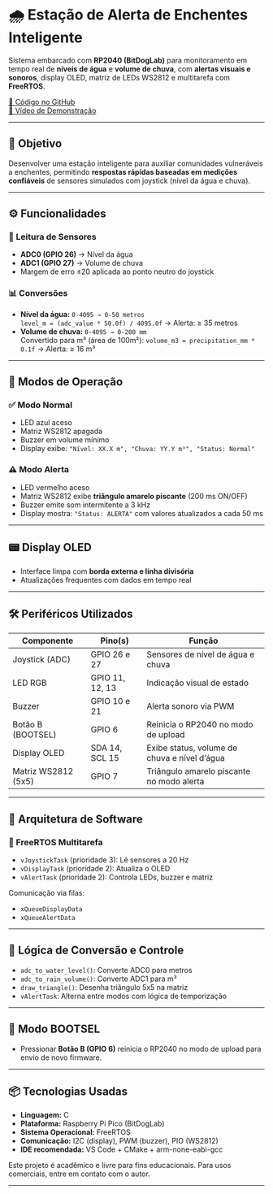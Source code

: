 # 🌧️ Estação de Alerta de Enchentes Inteligente

Sistema embarcado com **RP2040 (BitDogLab)** para monitoramento em tempo real de **níveis de água** e **volume de chuva**, com **alertas visuais e sonoros**, display OLED, matriz de LEDs WS2812 e multitarefa com **FreeRTOS**.

[📂 Código no GitHub](https://github.com/Davileao10/AlertaDeEnchente)  
[🎥 Vídeo de Demonstração](https://drive.google.com/file/d/1c98QLZlij-i4sGeYtffO4L8O9MUIwEIw/view?usp=sharing)

---

## 📌 Objetivo

Desenvolver uma estação inteligente para auxiliar comunidades vulneráveis a enchentes, permitindo **respostas rápidas baseadas em medições confiáveis** de sensores simulados com joystick (nível da água e chuva).

---

## ⚙️ Funcionalidades

### 🔎 Leitura de Sensores

- **ADC0 (GPIO 26)** → Nível da água
- **ADC1 (GPIO 27)** → Volume de chuva
- Margem de erro ±20 aplicada ao ponto neutro do joystick

### 📊 Conversões

- **Nível da água:** `0-4095 → 0-50 metros`  
  `level_m = (adc_value * 50.0f) / 4095.0f` → Alerta: ≥ 35 metros
- **Volume de chuva:** `0-4095 → 0-200 mm`  
  Convertido para m³ (área de 100m²): `volume_m3 = precipitation_mm * 0.1f` → Alerta: ≥ 16 m³

---

## 🚦 Modos de Operação

### ✅ Modo Normal

- LED azul aceso
- Matriz WS2812 apagada
- Buzzer em volume mínimo
- Display exibe: `"Nível: XX.X m", "Chuva: YY.Y m³", "Status: Normal"`

### ⚠️ Modo Alerta

- LED vermelho aceso
- Matriz WS2812 exibe **triângulo amarelo piscante** (200 ms ON/OFF)
- Buzzer emite som intermitente a 3 kHz
- Display mostra: `"Status: ALERTA"` com valores atualizados a cada 50 ms

---

## 📟 Display OLED

- Interface limpa com **borda externa e linha divisória**
- Atualizações frequentes com dados em tempo real

---

## 🛠️ Periféricos Utilizados

| Componente          | Pino(s)           | Função                                       |
|---------------------|-------------------|----------------------------------------------|
| Joystick (ADC)      | GPIO 26 e 27      | Sensores de nível de água e chuva            |
| LED RGB             | GPIO 11, 12, 13   | Indicação visual de estado                   |
| Buzzer              | GPIO 10 e 21      | Alerta sonoro via PWM                        |
| Botão B (BOOTSEL)   | GPIO 6            | Reinicia o RP2040 no modo de upload          |
| Display OLED        | SDA 14, SCL 15    | Exibe status, volume de chuva e nível d’água |
| Matriz WS2812 (5x5) | GPIO 7            | Triângulo amarelo piscante no modo alerta    |

---

## 🧠 Arquitetura de Software

### 🔄 FreeRTOS Multitarefa

- `vJoystickTask` (prioridade 3): Lê sensores a 20 Hz
- `vDisplayTask` (prioridade 2): Atualiza o OLED
- `vAlertTask` (prioridade 2): Controla LEDs, buzzer e matriz

Comunicação via filas:
- `xQueueDisplayData`
- `xQueueAlertData`

---

## 🧮 Lógica de Conversão e Controle

- `adc_to_water_level()`: Converte ADC0 para metros
- `adc_to_rain_volume()`: Converte ADC1 para m³
- `draw_triangle()`: Desenha triângulo 5x5 na matriz
- `vAlertTask`: Alterna entre modos com lógica de temporização

---

## 🧪 Modo BOOTSEL

- Pressionar **Botão B (GPIO 6)** reinicia o RP2040 no modo de upload para envio de novo firmware.

---

## 📦 Tecnologias Usadas

- **Linguagem:** C
- **Plataforma:** Raspberry Pi Pico (BitDogLab)
- **Sistema Operacional:** FreeRTOS
- **Comunicação:** I2C (display), PWM (buzzer), PIO (WS2812)
- **IDE recomendada:** VS Code + CMake + arm-none-eabi-gcc



Este projeto é acadêmico e livre para fins educacionais. Para usos comerciais, entre em contato com o autor.

---

